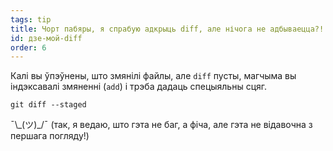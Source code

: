 ```yaml
---
tags: tip
title: Чорт пабяры, я спрабую адкрыць diff, але нічога не адбываецца?!
id: дзе-мой-diff
order: 6
---
```


Калі вы ўпэўнены, што змянілі файлы, але `diff` пусты, магчыма вы індэксавалі змяненні (`add`) і трэба дадаць спецыяльны сцяг.

```git
git diff --staged
```

&macr;\\\_(ツ)\_/&macr; (так, я ведаю, што гэта не баг, а фіча, але гэта не відавочна з першага погляду!)
